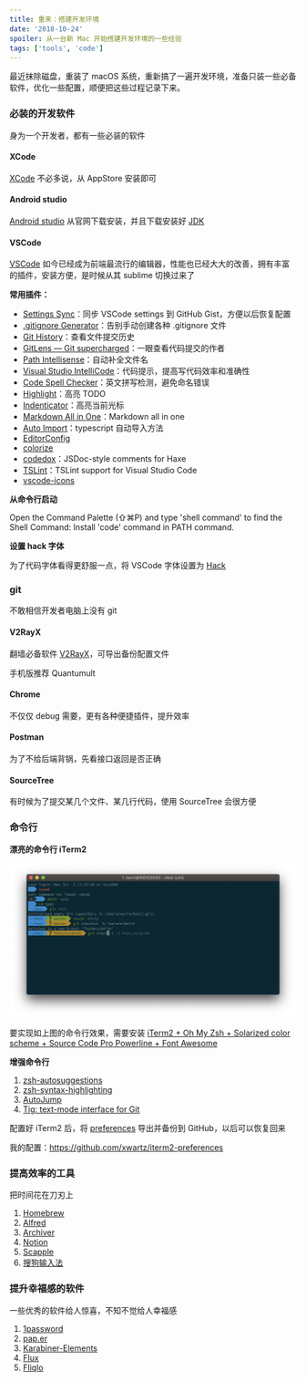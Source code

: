 ```yaml
---
title: 重来：搭建开发环境
date: '2018-10-24'
spoiler: 从一台新 Mac 开始搭建开发环境的一些经验
tags: ['tools', 'code']
---
```


最近抹除磁盘，重装了 macOS 系统，重新搞了一遍开发环境，准备只装一些必备软件，优化一些配置，顺便把这些过程记录下来。

### 必装的开发软件

身为一个开发者，都有一些必装的软件

#### XCode
[XCode](https://developer.apple.com/xcode/) 不必多说，从 AppStore 安装即可

#### Android studio
[Android studio](https://developer.android.com/studio) 从官网下载安装，并且下载安装好 [JDK](https://www.oracle.com/technetwork/java/javase/downloads/jdk13-downloads-5672538.html)

#### VSCode
[VSCode](https://code.visualstudio.com/) 如今已经成为前端最流行的编辑器，性能也已经大大的改善，拥有丰富的插件，安装方便，是时候从其 sublime 切换过来了

**常用插件：**
- [Settings Sync](https://marketplace.visualstudio.com/items?itemName=Shan.code-settings-sync)：同步 VSCode settings 到 GitHub Gist，方便以后恢复配置
- [.gitignore Generator](https://marketplace.visualstudio.com/items?itemName=piotrpalarz.vscode-gitignore-generator)：告别手动创建各种 .gitignore 文件
- [Git History](https://marketplace.visualstudio.com/items?itemName=donjayamanne.githistory)：查看文件提交历史
- [GitLens — Git supercharged](https://marketplace.visualstudio.com/items?itemName=eamodio.gitlens)：一眼查看代码提交的作者
- [Path Intellisense](https://marketplace.visualstudio.com/items?itemName=christian-kohler.path-intellisense)：自动补全文件名
- [Visual Studio IntelliCode](https://marketplace.visualstudio.com/items?itemName=VisualStudioExptTeam.vscodeintellicode)：代码提示，提高写代码效率和准确性
- [Code Spell Checker](https://marketplace.visualstudio.com/items?itemName=streetsidesoftware.code-spell-checker)：英文拼写检测，避免命名错误
- [Highlight](https://marketplace.visualstudio.com/items?itemName=fabiospampinato.vscode-highlight)：高亮 TODO
- [Indenticator](https://marketplace.visualstudio.com/items?itemName=SirTori.indenticator)：高亮当前光标
- [Markdown All in One](https://marketplace.visualstudio.com/items?itemName=yzhang.markdown-all-in-one)：Markdown all in one
- [Auto Import](https://marketplace.visualstudio.com/items?itemName=steoates.autoimport)：typescript 自动导入方法
- [EditorConfig](https://marketplace.visualstudio.com/items?itemName=EditorConfig.EditorConfig)
- [colorize](https://marketplace.visualstudio.com/items?itemName=kamikillerto.vscode-colorize)
- [codedox](https://marketplace.visualstudio.com/items?itemName=wiggin77.codedox)：JSDoc-style comments for Haxe
- [TSLint](https://marketplace.visualstudio.com/items?itemName=ms-vscode.vscode-typescript-tslint-plugin)：TSLint support for Visual Studio Code
- [vscode-icons](https://marketplace.visualstudio.com/items?itemName=vscode-icons-team.vscode-icons)

**从命令行启动**

Open the Command Palette (⇧⌘P) and type 'shell command' to find the Shell Command: Install 'code' command in PATH command.

**设置 hack 字体**

为了代码字体看得更舒服一点，将 VSCode 字体设置为 [Hack](https://github.com/source-foundry/Hack)

### git

不敢相信开发者电脑上没有 git

#### V2RayX

翻墙必备软件 [V2RayX](https://github.com/Cenmrev/V2RayX)，可导出备份配置文件

手机版推荐 Quantumult

#### Chrome

不仅仅 debug 需要，更有各种便捷插件，提升效率

#### Postman

为了不给后端背锅，先看接口返回是否正确

#### SourceTree

有时候为了提交某几个文件、某几行代码，使用 SourceTree 会很方便

### 命令行

**漂亮的命令行 iTerm2**

![](./agnoster.png)

要实现如上图的命令行效果，需要安装 [iTerm2 + Oh My Zsh + Solarized color scheme + Source Code Pro Powerline + Font Awesome](https://gist.github.com/kevin-smets/8568070)

**增强命令行**

1. [zsh-autosuggestions](https://github.com/zsh-users/zsh-autosuggestions)
2. [zsh-syntax-highlighting](https://github.com/zsh-users/zsh-syntax-highlighting)
3. [AutoJump](https://github.com/wting/autojump)
4. [Tig: text-mode interface for Git](https://github.com/jonas/tig)

配置好 iTerm2 后，将 [preferences](https://www.iterm2.com/documentation-preferences-general.html#Preferences) 导出并备份到 GitHub，以后可以恢复回来

我的配置：https://github.com/xwartz/iterm2-preferences

### 提高效率的工具

把时间花在刀刃上

1. [Homebrew](https://brew.sh/)
2. [Alfred](https://www.alfredapp.com/)
3. [Archiver](https://archiverapp.com/)
4. [Notion](https://www.notion.so/)
5. [Scapple](https://www.literatureandlatte.com/scapple/overview)
6. [搜狗输入法](https://pinyin.sogou.com/mac/)

### 提升幸福感的软件

一些优秀的软件给人惊喜，不知不觉给人幸福感

1. [1password](https://1password.com/)
2. [pap.er](https://paper.meiyuan.in/)
3. [Karabiner-Elements](https://pqrs.org/osx/karabiner/)
4. [Flux](https://justgetflux.com/)
5. [Fliqlo](https://fliqlo.com/)


